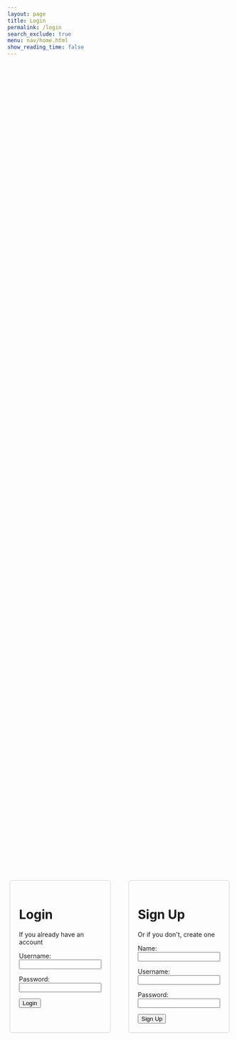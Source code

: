 ```yaml
---
layout: page
title: Login
permalink: /login
search_exclude: true
menu: nav/home.html
show_reading_time: false
---
```


<div class="login-container">
  <div class="login-card">
    <h1 id="pythonTitle">Login</h1>
    <p>If you already have an account</p>
    <form id="pythonForm" onsubmit="pythonLogin(); return false;">
      <p>
        <label>
          Username:
          <input type="text" name="uid" id="uid" required />
        </label>
      </p>
      <p>
        <label>
          Password:
          <input type="password" name="password" id="password" required />
        </label>
      </p>
      <p>
        <button type="submit">Login</button>
      </p>
      <p id="message" style="color: red"></p>
    </form>
  </div>
  <div class="signup-card">
    <h1 id="signupTitle">Sign Up</h1>
    <p>Or if you don't, create one</p>
    <form id="signupForm" onsubmit="signup(); return false;">
      <p>
        <label>
          Name:
          <input type="text" name="name" id="name" required />
        </label>
      </p>
      <p>
        <label>
          Username:
          <input type="text" name="signupUid" id="signupUid" required />
        </label>
      </p>
      <p>
        <label>
          Password:
          <input
            type="password"
            name="signupPassword"
            id="signupPassword"
            required
          />
        </label>
      </p>
      <p>
        <button type="submit">Sign Up</button>
      </p>
      <p id="signupMessage" style="color: green"></p>
    </form>
  </div>
</div>

<script type="module">
  import {
    login,
    pythonURI,
    fetchOptions,
  } from "{{site.baseurl}}/assets/js/api/config.js";

  window.pythonLogin = function () {
    const options = {
      URL: `${pythonURI}/api/authenticate`,
      callback: pythonDatabase,
      message: "message",
      method: "POST",
      cache: "no-cache",
      body: {
        uid: document.getElementById("uid").value,
        password: document.getElementById("password").value,
      },
    };
    login(options);
  };

  window.signup = function () {
    const signupButton = document.querySelector(".signup-card button");
    signupButton.disabled = true;
    signupButton.style.backgroundColor = "#d3d3d3";

    const signupOptions = {
      URL: `${pythonURI}/api/user`,
      method: "POST",
      cache: "no-cache",
      body: {
        name: document.getElementById("name").value,
        uid: document.getElementById("signupUid").value,
        password: document.getElementById("signupPassword").value,
      },
    };

    fetch(signupOptions.URL, {
      method: signupOptions.method,
      headers: {
        "Content-Type": "application/json",
      },
      body: JSON.stringify(signupOptions.body),
    })
      .then((response) => {
        if (!response.ok) {
          throw new Error(`Signup failed: ${response.status}`);
        }
        return response.json();
      })
      .then((data) => {
        document.getElementById("signupMessage").textContent =
          "Signup successful!";
      })
      .catch((error) => {
        console.error("Signup Error:", error);
        document.getElementById(
          "signupMessage"
        ).textContent = `Signup Error: ${error.message}`;
        signupButton.disabled = false;
        signupButton.style.backgroundColor = "";
      });
  };

  function pythonDatabase() {
    const URL = `${pythonURI}/api/user`;

    fetch(URL, fetchOptions)
      .then((response) => {
        if (!response.ok) {
          throw new Error(`Flask server response: ${response.status}`);
        }
        return response.json();
      })
      .then((data) => {
        window.location.href = "{{site.baseurl}}/profile";
      })
      .catch((error) => {
        console.error("Python Database Error:", error);
        const errorMsg = `Python Database Error: ${error.message}`;
      });
  }

  window.onload = function () {
    const isAuthenticated = document.cookie.includes("auth_token");
    if (isAuthenticated) {
      pythonDatabase();
    } else {
      console.log("Not authenticated");
    }
  };
</script>

<style>
  .login-container {
    display: flex;
    justify-content: center;
    align-items: center;
    height: 100vh;
  }

  .signup-card,
  .login-card {
    width: 300px;
    height: 300px;
    margin: 20px;
    padding: 20px;
    border: 1px solid #d3d3d3;
    border-radius: 5px;
  }
</style>
